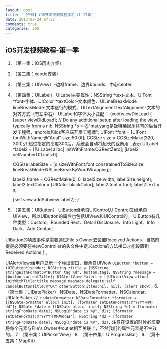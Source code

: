 ```yaml
---
layout: post
title: '【千锋】iOS开发视频教程学习（1-17集）'
date: 2013-08-24 07:52
comments: true
categories: iOS
---
```

iOS开发视频教程-第一季
-----
1.  （第一集：iOS历史介绍）
2. （第二集：xcode安装）
3. （第三集：UIView）-边框frame、边界bounds、中心center
4. （第四集：UILabel）
UILabel主要属性：NSString *text-文本、UIFont *font-字体、UIColor *textColor-文本颜色、UILineBreakMode lineBreakMode-文本这行的模式、UITextAlignment textAlignment-文本的对齐方式（有左中右）
UILabel和字体大小匹配
`- (void)viewDidLoad
{
    [super viewDidLoad];
	// Do any additional setup after loading the view, typically from a nib.
    NSString *s = @"mai.yang是饭特稀娱乐体育的后台开发工程师，android和ios客户端开发工程师";
    UIFont *font = [UIFont fontWithName:@"Arial" size:50.0f];
    CGSize size = CGSizeMake(320, 300);// 超过指定的高度300后，系统会自动将超长的截断用...表示
    UILabel *label2 = [[UILabel alloc] initWithFrame:CGRectZero];
    [label2 setNumberOfLines:0];
    
    CGSize labelSize = [s sizeWithFont:font constrainedToSize:size lineBreakMode:NSLineBreakByWordWrapping];
    
    label2.frame = CGRectMake(0, 0, labelSize.width, labelSize.height);
    label2.textColor = [UIColor blackColor];
    label2.font = font;
    label2.text = s;
    
    [self.view addSubview:label2];
}`

<!--more-->

5.  （第五集：UIButton）
UIButton继承自UIControl,UIControl又继承自UIView，所以UIButton的属性也包括UIView和UIControl的。
UIButton有几种类型：Custom、Rounded Rect、Detail Disclosure、Info Light、Info Dark、Add Contact.

UIButton的响应事件是需要通过File's Owner去设置Received Actions，当然前提是必须要在viewController的头文件中定义action的方法接口才能设置到Received Actions上。

UIAlertView:给用户显示一个弹出窗口，继承自UIView
`
UIButton *button = (UIButton*)sender;
    NSString *title = [NSString stringWithFormat:@"Button tag %d", button.tag];
    NSString *message = [button currentTitle];
    UIAlertView *alert = [[UIAlertView alloc] initWithTitle:title message:message delegate:self cancelButtonTitle:@"OK" otherButtonTitles:nil, nil];
    [alert show];
`
6.  （第七集：UIDatePicker）
NSDate、NSDateFormatter、NSCalendar、UIDatePicker
`
// nsdateformatter
    NSDateFormatter *formater = [[NSDateFormatter alloc] init];
    [formater setDateFormat:@"YYYY-MM-dd"];
    NSDate *date = [[NSDate alloc] init];
    NSString *d1 = [formater stringFromDate:date];
    NSLog(@"date is %@", d1);
    [formater setDateFormat:@"YYYY年MM月dd日"];
    NSString *d2 = [formater stringFromDate:date];
    NSLog(@"date is %@", d2);
`
注意在设置的时候必须要将每个元素与File's Owner中outlet相互关联上，不然我们的属性元素是不生效的。
7.  （第十集：UIPickerView）
8.  （第十四集：UIProgressBar）
9.  （第十五集：MapKit）
